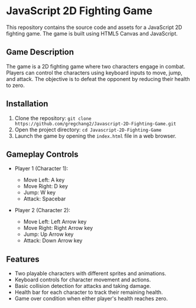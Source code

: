 # JavaScript 2D Fighting Game

This repository contains the source code and assets for a JavaScript 2D fighting game. The game is built using HTML5 Canvas and JavaScript.

## Game Description

The game is a 2D fighting game where two characters engage in combat. Players can control the characters using keyboard inputs to move, jump, and attack. The objective is to defeat the opponent by reducing their health to zero.

## Installation

1. Clone the repository: `git clone https://github.com/gregchang2/Javascript-2D-Fighting-Game.git`
2. Open the project directory: `cd Javascript-2D-Fighting-Game`
3. Launch the game by opening the `index.html` file in a web browser.

## Gameplay Controls

- Player 1 (Character 1):
  - Move Left: A key
  - Move Right: D key
  - Jump: W key
  - Attack: Spacebar

- Player 2 (Character 2):
  - Move Left: Left Arrow key
  - Move Right: Right Arrow key
  - Jump: Up Arrow key
  - Attack: Down Arrow key

## Features

- Two playable characters with different sprites and animations.
- Keyboard controls for character movement and actions.
- Basic collision detection for attacks and taking damage.
- Health bar for each character to track their remaining health.
- Game over condition when either player's health reaches zero.

